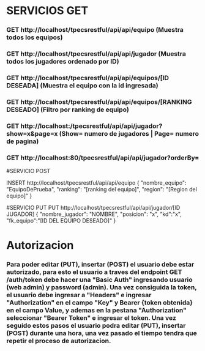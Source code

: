 # SERVICIOS GET

### GET http://localhost/tpecsrestful/api/api/equipo (Muestra todos los equipos)
### GET http://localhost/tpecsrestful/api/api/jugador (Muestra todos los jugadores ordenado por ID)
### GET http://localhost/tpecsrestful/api/api/equipos/[ID DESEADA] (Muestra el equipo con la id ingresada)
### GET http://localhost/tpecsrestful/api/api/equipos/[RANKING DESEADO] (Filtro por ranking de equipo)
### GET http://localhost:/tpecsrestful/api/api/jugador?show=x&page=x (Show= numero de jugadores | Page= numero de pagina)
### GET http://localhost:80/tpecsrestful/api/api/jugador?orderBy=

#SERVICIO POST

 INSERT http://localhost/tpecsrestful/api/api/equipo
     {
        "nombre_equipo": "EquipoDePrueba",
        "ranking": "[ranking del equipo]",
        "region": "[Region del equipo]"
    }


#SERVICIO PUT
PUT http://localhost/tpecsrestful/api/api/jugador/[ID JUGADOR]
{
    "nombre_jugador": "NOMBRE",
    "posicion": "x",
    "kd":"x",
    "fk_equipo":"[ID DEL EQUIPO DESEADO]"
}




# Autorizacion
### Para poder editar (PUT), insertar (POST) el usuario debe estar autorizado, para esto el usuario a traves del endpoint GET /auth/token debe hacer una "Basic Auth" ingresando usuario (web admin) y password (admin). Una vez consiguida la token, el usuario debe ingresar a "Headers" e ingresar "Authorization" en el campo "Key" y Bearer {token obtenida} en el campo Value, y ademas en la pestana "Authorization" seleccionar "Bearer Token" e ingresar el token. Una vez seguido estos pasos el usuario podra editar (PUT), insertar (POST) durante una hora, una vez pasado el tiempo tendra que repetir el proceso de autorizacion.
